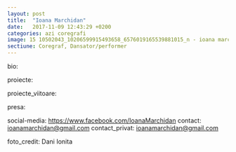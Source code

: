 ```yaml
---
layout: post
title:  "Ioana Marchidan"
date:   2017-11-09 12:43:29 +0200
categories: azi coregrafi
image: 15 10502043_10206599915493658_6576019165539881015_n - ioana marchidan.jpg
sectiune: Coregraf, Dansator/performer
---
```

bio: 

proiecte: 

proiecte_viitoare: 

presa: 

social-media: https://www.facebook.com/IoanaMarchidan
contact: ioanamarchidan@gmail.com
contact_privat: ioanamarchidan@gmail.com

foto_credit: Dani Ionita
